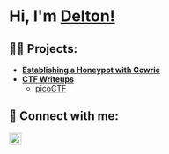 <h1>Hi, I'm <a href="https://www.linkedin.com/in/deltonrobinson/">Delton!</a>

<h2>👨‍💻 Projects:</h2>

- <b>[Establishing a Honeypot with Cowrie](https://github.com/deltonrobinson/cowrie-honeypot)</b>
- <b>[CTF Writeups](https://github.com/deltonrobinson/ctf-writeups)</b>
  - [picoCTF](https://github.com/deltonrobinson/ctf-writeups/tree/main/picoCTF)
<!-- - <b>Performing SQL Injection Attacks within A Virtual Environment</b>
  - [Error Based](https://github.com/deltonrobinson/metasploitable2/tree/main/SQL%20Injection/Error%20Based)
 <!-- - [Union Based](https://github.com/deltonrobinson/metasploitable2/tree/main/SQL%20Injection/Union%20Based) 

- <b>Setting up a Local Active Directory in Azure</b>
  - [Setting up a Local Active Directory in Azure](https://github.com/deltonrobinson) <b><i>(Potentially NSFW)</b></i>
-->


<h2> 🤳 Connect with me:</h2>


[<img align="left" alt="DeltonRobinson | LinkedIn" width="22px" src="https://cdn.jsdelivr.net/npm/simple-icons@v3/icons/linkedin.svg" />][linkedin]

[linkedin]: https://linkedin.com/in/deltonrobinson

<!--
**deltonrobinson/deltonrobinson** is a ✨ _special_ ✨ repository because its `README.md` (this file) appears on your GitHub profile.

Here are some ideas to get you started:

- 🔭 I’m currently working on ...
- 🌱 I’m currently learning ...
- 👯 I’m looking to collaborate on ...
- 🤔 I’m looking for help with ...
- 💬 Ask me about ...
- 📫 How to reach me: ...
- 😄 Pronouns: ...
- ⚡ Fun fact: ...
-->
